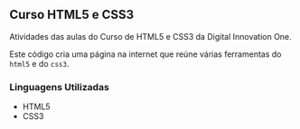 ## Curso HTML5 e CSS3

Atividades das aulas do Curso de HTML5 e CSS3 da Digital Innovation One.

Este código cria uma página na internet que reúne várias ferramentas do `html5` e do `css3`.

### Linguagens Utilizadas

- HTML5
- CSS3


